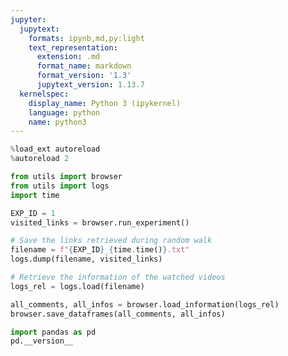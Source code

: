 ```yaml
---
jupyter:
  jupytext:
    formats: ipynb,md,py:light
    text_representation:
      extension: .md
      format_name: markdown
      format_version: '1.3'
      jupytext_version: 1.13.7
  kernelspec:
    display_name: Python 3 (ipykernel)
    language: python
    name: python3
---
```


```python
%load_ext autoreload
%autoreload 2
```

```python
from utils import browser
from utils import logs
import time
```

```python
EXP_ID = 1
visited_links = browser.run_experiment()
```

```python
# Save the links retrieved during random walk
filename = f"{EXP_ID}_{time.time()}.txt"
logs.dump(filename, visited_links)
```

```python
# Retrieve the information of the watched videos
logs_rel = logs.load(filename)
```

```python
all_comments, all_infos = browser.load_information(logs_rel)
browser.save_dataframes(all_comments, all_infos)
```

```python
import pandas as pd
pd.__version__
```

```python

```
